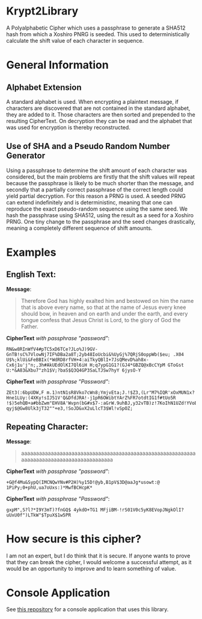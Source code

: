 # Krypt2Library
A Polyalphabetic Cipher which uses a passphrase to generate a SHA512 hash from which a Xoshiro PNRG is seeded. This used to deterministically calculate the shift value of each character in sequence.

# General Information

## Alphabet Extension

A standard alphabet is used. When encrypting a plaintext message, if characters are discovered that are not contained in the standard alphabet, they are added to it. Those characters are then sorted and prepended to the resulting CipherText. On decryption they can be read and the alphabet that was used for encryption is thereby reconstructed.

## Use of SHA and a Pseudo Random Number Generator

Using a passphrase to determine the shift amount of each character was considered, but the main problems are firstly that the shift values will repeat because the passphrase is likely to be much shorter than the message, and secondly that a partially correct passphrase of the correct length could yield partial decryption. For this reason a PRNG is used. A seeded PRNG can extend indefinitely and is deterministinc, meaning that one can reproduce the exact pseudo-random sequence using the same seed. We hash the passphrase using SHA512, using the result as a seed for a Xoshiro PRNG. One tiny change to the passphrase and the seed changes drastically, meaning a completely different sequence of shift amounts.

# Examples

## English Text:  

**Message**:  
>Therefore God has highly exalted him and bestowed on him the name that is above every name, so that at the name of Jesus every knee should bow, in heaven and on earth and under the earth, and every tongue confess that Jesus Christ is Lord, to the glory of God the Father.


**CipherText** *with passphrase "password"*:  
```
RN&w8RInWfV4#pTC5xD6TCe?JLo%J)9GV-GnTB!sC%7VlowNj7IF%DBa2a8T;2yb48IoUcbi&%UyGj%7QRjS0oppWb($eu; .X04 U$%;klUi&FeBBIx(*WdRD8rfVH+4:aiTkyQBlI+7JsQMevD%ah8x-Cx6j1u'j"n;,3h#AkUEdOlKI7Ql6iH H;q7ypG1G1?(GJ4*GBZQ@xBcCYpM GToGst U:*&A83&Xbu7"zh1$V;?baS$Q3Q4GP3SaLTJSw7hyY 6jysO-Y
```

**CipherText** *with passphrase "Password"*:  
```
ZEt3(:6bpUDW,F m.1)ntN1sR8Vko7cWn8;YmjvEta;J.!$Z3,(Lr"M7%IQR'xOxMUN1x?Hne1LUy:(4XKy!sIJ51V'Q&DfdJRA!-j1pR6OWibtYArZ%FR7otdtIG1f#tUo5R  !$)5ehQB+a#bbZwm"EHV8A'Wvpn(bG#x$7-:aGrW.9uhBJ,y32vTB)z!7KoIhN1UZd!YVoBX0gT!+&h9lX75'+W* qyj$@Gw8Ulk3jT32""+e3,!SoJD&vX2uLlcT3$Wl!vSpOZ;
```

## Repeating Character:  

**Message**:  
> aaaaaaaaaaaaaaaaaaaaaaaaaaaaaaaaaaaaaaaaaaaaaaaaaaaaaaaaaaaaaaaaaaaaaaaaaaaaaaaaaaaaaaaaaa


**CipherText** *with passphrase "password"*:  
```
+G@f4Mu&SypQ(IMCNQwYNv#P2H)%y15D!@yb,B1pV$3D@aaJg*usowt:@ 1PiPy;0+phU,ua7oUxs:)*MwfBCHcpK*
```

**CipherText** *with passphrase "Password"*:  
```
gxpM",S?l?*I9Y3mT)?fnGQ$ 4ykdO+TG1 MFjiBM-!rS01V0c5yK8EVopJNgkOlI?uUxU0f")LTkW"$TpuX$1w5PR
```


# How secure is this cipher?

I am not an expert, but I do think that it is secure. If anyone wants to prove that they can break the cipher, I would welcome a successful attempt, as it would be an opportunity to improve and to learn something of value.

# Console Application

See [this repository](https://github.com/Vennotius/KryptConsole) for a console application that uses this library.
